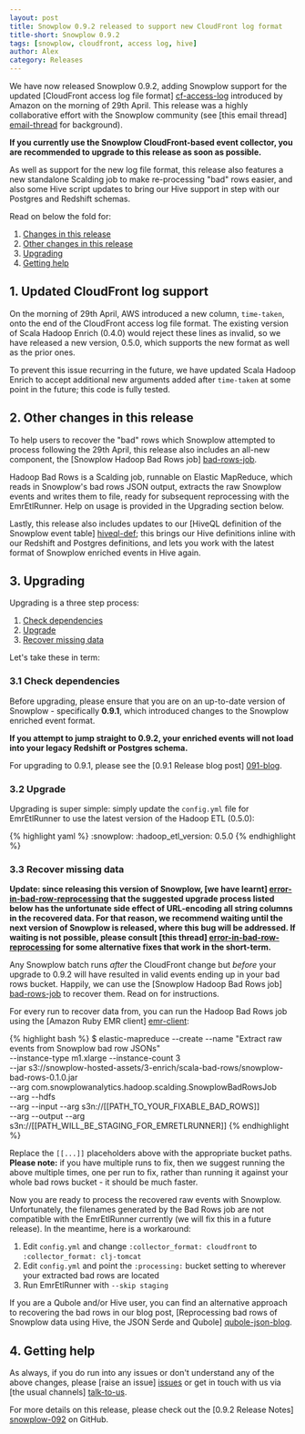 ```yaml
---
layout: post
title: Snowplow 0.9.2 released to support new CloudFront log format
title-short: Snowplow 0.9.2
tags: [snowplow, cloudfront, access log, hive]
author: Alex
category: Releases
---
```


We have now released Snowplow 0.9.2, adding Snowplow support for the updated [CloudFront access log file format] [cf-access-log] introduced by Amazon on the morning of 29th April. This release was a highly collaborative effort with the Snowplow community (see [this email thread] [email-thread] for background).

**If you currently use the Snowplow CloudFront-based event collector, you are recommended to upgrade to this release as soon as possible.**

As well as support for the new log file format, this release also features a new standalone Scalding job to make re-processing "bad" rows easier, and also some Hive script updates to bring our Hive support in step with our Postgres and Redshift schemas.

Read on below the fold for:

1. [Changes in this release](/blog/2014/04/30/snowplow-0.9.2-released-for-new-cloudfront-log-format/#cf-update)
2. [Other changes in this release](/blog/2014/04/30/snowplow-0.9.2-released-for-new-cloudfront-log-format/#other)
3. [Upgrading](/blog/2014/04/30/snowplow-0.9.2-released-for-new-cloudfront-log-format/#upgrading)
4. [Getting help](/blog/2014/04/30/snowplow-0.9.2-released-for-new-cloudfront-log-format/#help)

<!--more-->

<div class="html">
<h2><a name="cf-update">1. Updated CloudFront log support</a></h2>
</div>

On the morning of 29th April, AWS introduced a new column, `time-taken`, onto the end of the CloudFront access log file format. The existing version of Scala Hadoop Enrich (0.4.0) would reject these lines as invalid, so we have released a new version, 0.5.0, which supports the new format as well as the prior ones.

To prevent this issue recurring in the future, we have updated Scala Hadoop Enrich to accept additional new arguments added after `time-taken` at some point in the future; this code is fully tested.

<div class="html">
<h2><a name="other">2. Other changes in this release</a></h2>
</div>

To help users to recover the "bad" rows which Snowplow attempted to process following the 29th April, this release also includes an all-new component, the [Snowplow Hadoop Bad Rows job] [bad-rows-job].

Hadoop Bad Rows is a Scalding job, runnable on Elastic MapReduce, which reads in Snowplow's bad rows JSON output, extracts the raw Snowplow events and writes them to file, ready for subsequent reprocessing with the EmrEtlRunner. Help on usage is provided in the Upgrading section below.

Lastly, this release also includes updates to our [HiveQL definition of the Snowplow event table] [hiveql-def]; this brings our Hive definitions inline with our Redshift and Postgres definitions, and lets you work with the latest format of Snowplow enriched events in Hive again.

<div class="html">
<h2><a name="upgrading">3. Upgrading</a></h2>
</div>

Upgrading is a three step process:

1. [Check dependencies](#check)
2. [Upgrade](#upgrade)
3. [Recover missing data](#recover)

Let's take these in term:

<div class="html">
<a name="check"><h3>3.1 Check dependencies</h3></a>
</div>

Before upgrading, please ensure that you are on an up-to-date version of Snowplow - specifically **0.9.1**, which introduced changes to the Snowplow enriched event format.

**If you attempt to jump straight to 0.9.2, your enriched events will not load into your legacy Redshift or Postgres schema.**

For upgrading to 0.9.1, please see the [0.9.1 Release blog post] [091-blog].

<div class="html">
<a name="upgrade"><h3>3.2 Upgrade</h3></a>
</div>

Upgrading is super simple: simply update the `config.yml` file for EmrEtlRunner to use the latest version of the Hadoop ETL (0.5.0):

{% highlight yaml %}
:snowplow:
  :hadoop_etl_version: 0.5.0
{% endhighlight %}

<div class="html">
<a name="recover"><h3>3.3 Recover missing data</h3></a>
</div>

**Update: since releasing this version of Snowplow, [we have learnt] [error-in-bad-row-reprocessing] that the suggested upgrade process listed below has the unfortunate side effect of URL-encoding all string columns in the recovered data. For that reason, we recommend waiting until the next version of Snowplow is released, where this bug will be addressed. If waiting is not possible, please consult [this thread] [error-in-bad-row-reprocessing] for some alternative fixes that work in the short-term.**

Any Snowplow batch runs _after_ the CloudFront change but _before_ your upgrade to 0.9.2 will have resulted in valid events ending up in your bad rows bucket. Happily, we can use the [Snowplow Hadoop Bad Rows job] [bad-rows-job] to recover them. Read on for instructions.

For every run to recover data from, you can run the Hadoop Bad Rows job using the [Amazon Ruby EMR client] [emr-client]:

{% highlight bash %}
$ elastic-mapreduce --create --name "Extract raw events from Snowplow bad row JSONs" \
  --instance-type m1.xlarge --instance-count 3 \
  --jar s3://snowplow-hosted-assets/3-enrich/scala-bad-rows/snowplow-bad-rows-0.1.0.jar \
  --arg com.snowplowanalytics.hadoop.scalding.SnowplowBadRowsJob \
  --arg --hdfs \
  --arg --input --arg s3n://[[PATH_TO_YOUR_FIXABLE_BAD_ROWS]] \
  --arg --output --arg s3n://[[PATH_WILL_BE_STAGING_FOR_EMRETLRUNNER]]
{% endhighlight %}

Replace the `[[...]]` placeholders above with the appropriate bucket paths. **Please note:** if you have multiple runs to fix, then we suggest running the above multiple times, one per run to fix, rather than running it against your whole bad rows bucket - it should be much faster.

Now you are ready to process the recovered raw events with Snowplow. Unfortunately, the filenames generated by the Bad Rows job are not compatible with the EmrEtlRunner currently (we will fix this in a future release). In the meantime, here is a workaround:

1. Edit `config.yml` and change `:collector_format: cloudfront` to `:collector_format: clj-tomcat`
2. Edit `config.yml` and point the `:processing:` bucket setting to wherever your extracted bad rows are located
3. Run EmrEtlRunner with `--skip staging`

If you are a Qubole and/or Hive user, you can find an alternative approach to recovering the bad rows in our blog post, [Reprocessing bad rows of Snowplow data using Hive, the JSON Serde and Qubole] [qubole-json-blog].

<div class="html">
<h2><a name="help">4. Getting help</a></h2>
</div>

As always, if you do run into any issues or don't understand any of the above changes, please [raise an issue] [issues] or get in touch with us via [the usual channels] [talk-to-us].

For more details on this release, please check out the [0.9.2 Release Notes] [snowplow-092] on GitHub.

[email-thread]: https://groups.google.com/forum/#!topic/snowplow-user/dXpPKhsRZZ4
[cf-access-log]: http://docs.aws.amazon.com/AmazonCloudFront/latest/DeveloperGuide/AccessLogs.html

[bad-rows-job]: https://github.com/snowplow/snowplow/tree/master/3-enrich/scala-hadoop-bad-rows
[hiveql-def]: https://github.com/snowplow/snowplow/blob/master/4-storage/hive-storage/hiveql/table-def.q

[091-blog]: http://snowplowanalytics.com/blog/2014/04/11/snowplow-0.9.1-released-with-initial-json-support/#upgrading
[qubole-json-blog]: http://snowplowanalytics.com/blog/2013/09/11/reprocessing-bad-data-using-hive-the-json-serde-and-qubole/

[emr-client]: http://aws.amazon.com/developertools/2264

[issues]: https://github.com/snowplow/snowplow/issues
[talk-to-us]: https://github.com/snowplow/snowplow/wiki/Talk-to-us
[snowplow-092]: https://github.com/snowplow/snowplow/releases/0.9.2
[error-in-bad-row-reprocessing]: https://groups.google.com/forum/#!topic/snowplow-user/Rsefh6CSq1c
